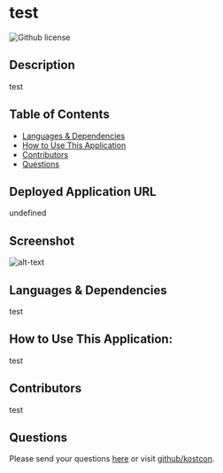 # test 
  ![Github license](https://img.shields.io/badge/license-blue.svg)

  ## Description
  test
  
  ## Table of Contents
  * [Languages & Dependencies](#languagesanddependencies)
  * [How to Use This Application](#HowtoUseThisApplication)
  * [Contributors](#contributors)
  * [Questions](#Questions)
  
  ## Deployed Application URL
  undefined

  ## Screenshot
  ![alt-text](test)

  ## Languages & Dependencies
  test

  ## How to Use This Application:
  test

  ## Contributors
  test
  
  ## Questions
  Please send your questions [here](mailto:kosta-contos@hotmail.com?subject=[GitHub]%20Dev%20Connect) or visit [github/kostcon](https://github.com/kostcon).
  